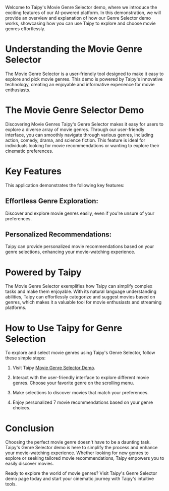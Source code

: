 Welcome to Taipy's Movie Genre Selector demo, where we introduce the exciting features 
of our AI-powered platform. In this demonstration, we will provide an overview 
and explanation of how our Genre Selector demo works, showcasing how you can use Taipy to explore 
and choose movie genres effortlessly.

# Understanding the Movie Genre Selector
The Movie Genre Selector is a user-friendly tool designed to make it easy to explore and pick movie genres. 
This demo is powered by Taipy's innovative technology, creating an enjoyable and informative experience 
for movie enthusiasts.

# The Movie Genre Selector Demo
Discovering Movie Genres
Taipy's Genre Selector makes it easy for users to explore a diverse array of movie genres. 
Through our user-friendly interface, you can smoothly navigate through various genres, 
including action, comedy, drama, and science fiction. This feature is ideal for individuals looking 
for movie recommendations or wanting to explore their cinematic preferences.

# Key Features
This application demonstrates the following key features:

## Effortless Genre Exploration: 
Discover and explore movie genres easily, even if you're unsure of your preferences.

## Personalized Recommendations: 
Taipy can provide personalized movie recommendations based on your genre selections, enhancing 
your movie-watching experience.

# Powered by Taipy
The Movie Genre Selector exemplifies how Taipy can simplify complex tasks 
and make them enjoyable. With its natural language understanding abilities, Taipy can 
effortlessly categorize and suggest movies based on genres, which makes it a valuable tool 
for movie enthusiasts and streaming platforms.

# How to Use Taipy for Genre Selection
To explore and select movie genres using Taipy's Genre Selector, follow these simple steps:

1. Visit Taipy [Movie Genre Selector Demo](https://demo-movie-genre.taipy.cloud/).

2. Interact with the user-friendly interface to explore different movie genres. Choose your 
   favorite genre on the scrolling menu. 

3. Make selections to discover movies that match your preferences.

4. Enjoy personalized 7 movie recommendations based on your genre choices.

# Conclusion
Choosing the perfect movie genre doesn't have to be a daunting task. Taipy's Genre Selector demo 
is here to simplify the process and enhance your movie-watching experience. Whether looking for 
new genres to explore or seeking tailored movie recommendations, Taipy empowers you to easily 
discover movies.

Ready to explore the world of movie genres? Visit Taipy's Genre Selector demo page today and 
start your cinematic journey with Taipy's intuitive tools.
